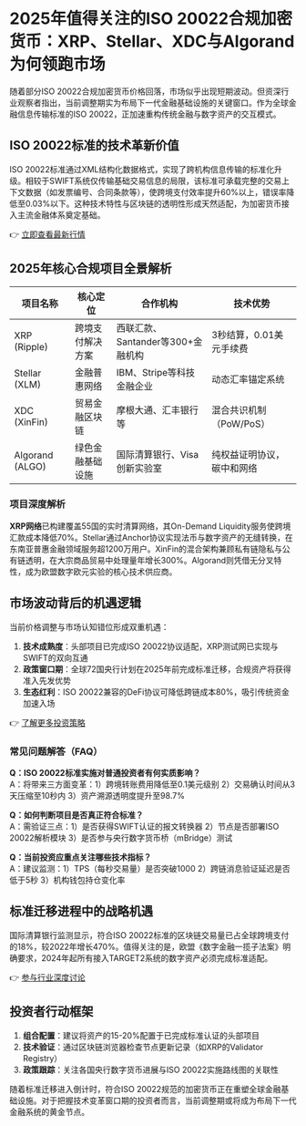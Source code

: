 # 2025年值得关注的ISO 20022合规加密货币：XRP、Stellar、XDC与Algorand为何领跑市场

随着部分ISO 20022合规加密货币价格回落，市场似乎出现短期波动。但资深行业观察者指出，当前调整期实为布局下一代金融基础设施的关键窗口。作为全球金融信息传输标准的ISO 20022，正加速重构传统金融与数字资产的交互模式。

## ISO 20022标准的技术革新价值

ISO 20022标准通过XML结构化数据格式，实现了跨机构信息传输的标准化升级。相较于SWIFT系统仅传输基础交易信息的局限，该标准可承载完整的交易上下文数据（如发票编号、合同条款等），使跨境支付效率提升60%以上，错误率降低至0.03%以下。这种技术特性与区块链的透明性形成天然适配，为加密货币接入主流金融体系奠定基础。

👉 [立即查看最新行情](https://bit.ly/okx_welcome)

## 2025年核心合规项目全景解析

| 项目名称 | 核心定位 | 合作机构 | 技术优势 |
|---------|----------|----------|----------|
| XRP (Ripple) | 跨境支付解决方案 | 西联汇款、Santander等300+金融机构 | 3秒结算，0.01美元手续费 |
| Stellar (XLM) | 金融普惠网络 | IBM、Stripe等科技金融企业 | 动态汇率锚定系统 |
| XDC (XinFin) | 贸易金融区块链 | 摩根大通、汇丰银行等 | 混合共识机制（PoW/PoS） |
| Algorand (ALGO) | 绿色金融基础设施 | 国际清算银行、Visa创新实验室 | 纯权益证明协议，碳中和网络 |

### 项目深度解析

**XRP网络**已构建覆盖55国的实时清算网络，其On-Demand Liquidity服务使跨境汇款成本降低70%。Stellar通过Anchor协议实现法币与数字资产的无缝转换，在东南亚普惠金融领域服务超1200万用户。XinFin的混合架构兼顾私有链隐私与公有链透明，在大宗商品贸易中处理量年增长300%。Algorand则凭借无分叉特性，成为欧盟数字欧元实验的核心技术供应商。

## 市场波动背后的机遇逻辑

当前价格调整与市场认知错位形成双重机遇：
1. **技术成熟度**：头部项目已完成ISO 20022协议适配，XRP测试网已实现与SWIFT的双向互通
2. **政策窗口期**：全球72国央行计划在2025年前完成标准迁移，合规资产将获得准入先发优势
3. **生态红利**：ISO 20022兼容的DeFi协议可降低跨链成本80%，吸引传统资金加速入场

👉 [了解更多投资策略](https://bit.ly/okx_welcome)

### 常见问题解答（FAQ）

**Q：ISO 20022标准实施对普通投资者有何实质影响？**  
A：将带来三方面变革：1）跨境转账费用降低至0.1美元级别 2）交易确认时间从3天压缩至10秒内 3）资产溯源透明度提升至98.7%

**Q：如何判断项目是否真正符合标准？**  
A：需验证三点：1）是否获得SWIFT认证的报文转换器 2）节点是否部署ISO 20022解析模块 3）是否参与央行数字货币桥（mBridge）测试

**Q：当前投资应重点关注哪些技术指标？**  
A：建议监测：1）TPS（每秒交易量）是否突破1000 2）跨链消息验证延迟是否低于5秒 3）机构钱包持仓变化率

## 标准迁移进程中的战略机遇

国际清算银行监测显示，符合ISO 20022标准的区块链交易量已占全球跨境支付的18%，较2022年增长470%。值得关注的是，欧盟《数字金融一揽子法案》明确要求，2024年起所有接入TARGET2系统的数字资产必须完成标准适配。

👉 [参与行业深度讨论](https://bit.ly/okx_welcome)

## 投资者行动框架

1. **组合配置**：建议将资产的15-20%配置于已完成标准认证的头部项目
2. **技术验证**：通过区块链浏览器检查节点更新记录（如XRP的Validator Registry）
3. **政策跟踪**：关注各国央行数字货币进展与ISO 20022实施路线图的关联性

随着标准迁移进入倒计时，符合ISO 20022规范的加密货币正在重塑全球金融基础设施。对于把握技术变革窗口期的投资者而言，当前调整期或将成为布局下一代金融系统的黄金节点。